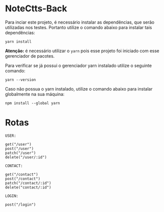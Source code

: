 # NoteCtts-Back

Para inciar este projeto, é necessário instalar as dependências, que serão utilizadas nos testes. Portanto utilize o comando abaixo para instalar tais dependências:
````
yarn install
````
**Atenção:** é necessário utilizar o `yarn` pois esse projeto foi iniciado com esse gerenciador de pacotes.

Para verificar se já possui o gerenciador yarn instalado utilize o seguinte comando:

````
yarn --version
````

Caso não possua o yarn instalado, utilize o comando abaixo para instalar globalmente na sua máquina:

````
npm install --global yarn
````
# Rotas

````
USER:

get("/user")
post("/user")
patch("/user")
delete("/user/:id")

CONTACT:

get("/contact")
post("/contact")
patch("/contact/:id")
delete("contact/:id")

LOGIN:

post("/login")
````
